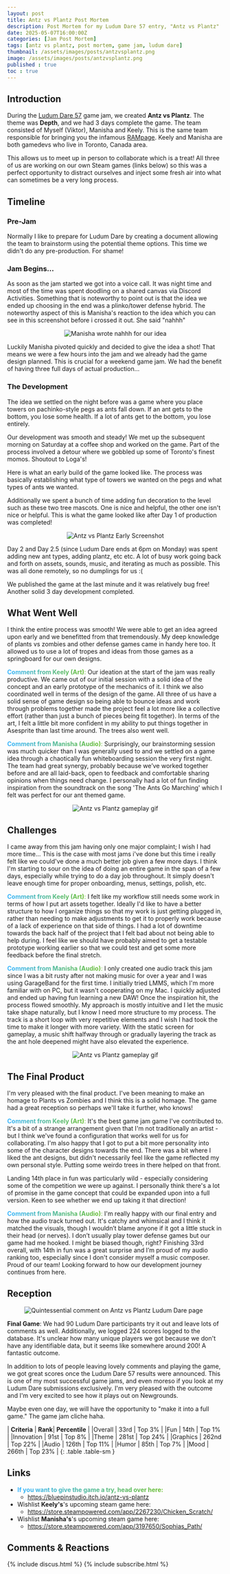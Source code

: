 ```yaml
---
layout: post
title: Antz vs Plantz Post Mortem
description: Post Mortem for my Ludum Dare 57 entry, "Antz vs Plantz"
date: 2025-05-07T16:00:00Z
categories: [Jam Post Mortem]
tags: [antz vs plantz, post mortem, game jam, ludum dare]
thumbnail: /assets/images/posts/antzvsplantz.png
image: /assets/images/posts/antzvsplantz.png
published : true
toc : true
---
```


## Introduction

During the [Ludum Dare 57](https://ldjam.com/) game jam, we created **Antz vs Plantz**. The theme was **Depth**, and we had 3 days complete the game. The team consisted of Myself (Viktor), Manisha and Keely. This is the same team responsible for bringing you the infamous [RAMpage](https://bluepinstudio.itch.io/rampage). Keely and Manisha are both gamedevs who live in Toronto, Canada area. 

This allows us to meet up in person to collaborate which is a treat! All three of us are working on our own Steam games (links below) so this was a perfect opportunity to distract ourselves and inject some fresh air into what can sometimes be a very long process.


## Timeline

### Pre-Jam
Normally I like to prepare for Ludum Dare by creating a document allowing the team to brainstorm using the potential theme options. This time we didn't do any pre-production. For shame!

### Jam Begins...
As soon as the jam started we got into a voice call. It was night time and most of the time was spent doodling on a shared canvas via Discord Activities. Something that is noteworthy to point out is that the idea we ended up choosing in the end was a plinko/tower defense hybrid. The noteworthy aspect of this is Manisha's reaction to the idea which you can see in this screenshot before i crossed it out. She said "nahhh"

  <figure style="text-align: center;">
  <img src="/assets/images/posts/AntzManisha.PNG" alt="Manisha wrote nahhh for our idea">
  </figure>

Luckily Manisha pivoted quickly and decided to give the idea a shot! That means we were a few hours into the jam and we already had the game design planned. This is crucial for a weekend game jam. We had the benefit of having three full days of actual production...

### The Development
The idea we settled on the night before was a game where you place towers on pachinko-style pegs as ants fall down. If an ant gets to the bottom, you lose some health. If a lot of ants get to the bottom, you lose entirely.

Our development was smooth and steady! We met up the subsequent morning on Saturday at a coffee shop and worked on the game. Part of the process involved a detour where we gobbled up some of Toronto's finest momos. Shoutout to Loga's! 

Here is what an early build of the game looked like. The process was basically establishing what type of towers we wanted on the pegs and what types of ants we wanted.

Additionally we spent a bunch of time adding fun decoration to the level such as these two tree mascots. One is nice and helpful, the other one isn't nice or helpful. This is what the game looked like after Day 1 of production was completed!

  <figure style="text-align: center;">
  <img src="/assets/images/posts/AntzvsPlantzDay1.PNG" alt="Antz vs Plantz Early Screenshot">
  </figure>

Day 2 and Day 2.5 (since Ludum Dare ends at 6pm on Monday) was spent adding new ant types, adding plantz, etc etc. A lot of busy work going back and forth on assets, sounds, music, and iterating as much as possible. This was all done remotely, so no dumplings for us :(

We published the game at the last minute and it was relatively bug free! Another solid 3 day development completed.


## What Went Well
I think the entire process was smooth! We were able to get an idea agreed upon early and we benefitted from that tremendously. My deep knowledge of plants vs zombies and other defense games came in handy here too. It allowed us to use a lot of tropes and ideas from those games as a springboard for our own designs.

<span style="background: linear-gradient(90deg, #38b5ff, #6abe30); -webkit-background-clip: text; color: transparent;">**Comment from Keely (Art)**:</span> Our ideation at the start of the jam was really productive. We came out of our initial session with a solid idea of the concept and an early prototype of the mechanics of it. I think we also coordinated well in terms of the design of the game. All three of us have a solid sense of game design so being able to bounce ideas and work through problems together made the project feel a lot more like a collective effort (rather than just a bunch of pieces being fit together). In terms of the art, I felt a little bit more confident in my ability to put things together in Asesprite than last time around. The trees also went well.

<span style="background: linear-gradient(90deg, #38b5ff, #6abe30); -webkit-background-clip: text; color: transparent;">**Comment from Manisha (Audio)**:</span> Surprisingly, our brainstorming session was much quicker than I was generally used to and we settled on a game idea through a chaotically fun whiteboarding session the very first night. The team had great synergy, probably because we’ve worked together before and are all laid-back, open to feedback and comfortable sharing opinions when things need change. I personally had a lot of fun finding inspiration from the soundtrack on the song 'The Ants Go Marching' which I felt was perfect for our ant themed game.

  <figure style="text-align: center;">
  <img src="/assets/images/posts/antzvsplantzfrickyou.png" alt="Antz vs Plantz gameplay gif">
  </figure>

## Challenges
I came away from this jam having only one major complaint; I wish I had more time... This is the case with most jams i've done but this time i really felt like we could've done a much better job given a few more days. I think I'm starting to sour on the idea of doing an entire game in the span of a few days, especially while trying to do a day job throughout. It simply doesn't leave enough time for proper onboarding, menus, settings, polish, etc.

<span style="background: linear-gradient(90deg, #38b5ff, #6abe30); -webkit-background-clip: text; color: transparent;">**Comment from Keely (Art)**:</span> I felt like my workflow still needs some work in terms of how I put art assets together. Ideally I'd like to have a better structure to how I organize things so that my work is just getting plugged in, rather than needing to make adjustments to get it to properly work because of a lack of experience on that side of things. I had a lot of downtime towards the back half of the project that I felt bad about not being able to help during. I feel like we should have probably aimed to get a testable prototype working earlier so that we could test and get some more feedback before the final stretch.

<span style="background: linear-gradient(90deg, #38b5ff, #6abe30); -webkit-background-clip: text; color: transparent;">**Comment from Manisha (Audio)**:</span> I only created one audio track this jam since I was a bit rusty after not making music for over a year and I was using GarageBand for the first time. I initially tried LMMS, which I'm more familiar with on PC, but it wasn't cooperating on my Mac. I quickly adjusted and ended up having fun learning a new DAW! Once the inspiration hit, the process flowed smoothly. My approach is mostly intuitive and I let the music take shape naturally, but I know I need more structure to my process. The track is a short loop with very repetitive elements and I wish I had took the time to make it longer with more variety. With the static screen for gameplay, a music shift halfway through or gradually layering the track as the ant hole deepened might have also elevated the experience.

  <figure style="text-align: center;">
  <img src="/assets/images/posts/AntzvsPlantz.gif" alt="Antz vs Plantz gameplay gif">
  </figure>

## The Final Product
I'm very pleased with the final product. I've been meaning to make an homage to Plants vs Zombies and I think this is a solid homage. The game had a great reception so perhaps we'll take it further, who knows!

<span style="background: linear-gradient(90deg, #38b5ff, #6abe30); -webkit-background-clip: text; color: transparent;">**Comment from Keely (Art)**:</span> It's the best game jam game I've contributed to. It's a bit of a strange arrangement given that I'm not traditionally an artist - but I think we've found a configuration that works well for us for collaborating. I'm also happy that I got to put a bit more personality into some of the character designs towards the end. There was a bit where I liked the ant designs, but didn't necessarily feel like the game reflected my own personal style. Putting some weirdo trees in there helped on that front. 

Landing 14th place in fun was particularly wild - especially considering some of the competition we were up against. I personally think there's a lot of promise in the game concept that could be expanded upon into a full version. Keen to see whether we end up taking it that direction!

<span style="background: linear-gradient(90deg, #38b5ff, #6abe30); -webkit-background-clip: text; color: transparent;">**Comment from Manisha (Audio)**:</span> I'm really happy with our final entry and how the audio track turned out. It's catchy and whimsical and I think it matched the visuals, though I wouldn’t blame anyone if it got a little stuck in their head (or nerves). I don’t usually play tower defense games but our game had me hooked. I might be biased though, right? Finishing 33rd overall, with 14th in fun was a great surprise and I’m proud of my audio ranking too, especially since I don't consider myself a music composer. Proud of our team! Looking forward to how our development journey continues from here.



## Reception
  <figure>
  <img src="/assets/images/posts/fullgameantz.PNG" alt="Quintessential comment on Antz vs Plantz Ludum Dare page">
  </figure>

**Final Game**: We had 90 Ludum Dare participants try it out and leave lots of comments as well. Additionally, we logged 224 scores logged to the database. It's unclear how many unique players we got because we don't have any identifiable data, but it seems like somewhere around 200! A fantastic outcome.

In addition to lots of people leaving lovely comments and playing the game, we got great scores once the Ludum Dare 57 results were announced. This is one of my most successful game jams, and even moreso if you look at my Ludum Dare submissions exclusively. I'm very pleased with the outcome and I'm very excited to see how it plays out on Newgrounds. 

Maybe even one day, we will have the opportunity to "make it into a full game." The game jam cliche haha.



| **Criteria**    | **Rank**| **Percentile** |
|Overall       | 33rd |  Top 3% | 
|Fun           | 14th |  Top 1% |
|Innovation    | 91st |  Top 8% |
|Theme         | 281st |  Top 24% |
|Graphics      | 262nd |  Top 22% |
|Audio         | 126th |  Top 11% | 
|Humor         | 85th |  Top 7% | 
|Mood          | 266th |  Top 23% | 
{: .table .table-sm }

## Links

- <span style="background: linear-gradient(90deg, #38b5ff, #6abe30); -webkit-background-clip: text; color: transparent;">**If you want to give the game a try, head over here:**</span>
  - <https://bluepinstudio.itch.io/antz-vs-plantz>
- Wishlist **Keely's**'s upcoming steam game here: 
  - <https://store.steampowered.com/app/2267230/Chicken_Scratch/>
- Wishlist **Manisha's**'s upcoming steam game here: 
  - <https://store.steampowered.com/app/3197650/Sophias_Path/>


## Comments & Reactions

{% include discus.html %}
{% include subscribe.html %}